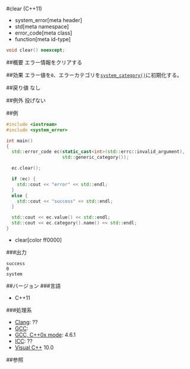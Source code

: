 #clear (C++11)
* system_error[meta header]
* std[meta namespace]
* error_code[meta class]
* function[meta id-type]

```cpp
void clear() noexcept;
```

##概要
エラー情報をクリアする


##効果
エラー値を`0`、エラーカテゴリを[`system_category()`](../system_category.md)に初期化する。


##戻り値
なし


##例外
投げない


##例
```cpp
#include <iostream>
#include <system_error>

int main()
{
  std::error_code ec(static_cast<int>(std::errc::invalid_argument),
                     std::generic_category());

  ec.clear();

  if (ec) {
    std::cout << "error" << std::endl;
  }
  else {
    std::cout << "success" << std::endl;
  }

  std::cout << ec.value() << std::endl;
  std::cout << ec.category().name() << std::endl;
}
```
* clear[color ff0000]

###出力
```
success
0
system
```

##バージョン
###言語
- C++11

###処理系
- [Clang](/implementation.md#clang): ??
- [GCC](/implementation.md#gcc): 
- [GCC, C++0x mode](/implementation.md#gcc): 4.6.1
- [ICC](/implementation.md#icc): ??
- [Visual C++](/implementation.md#visual_cpp) 10.0


##参照
